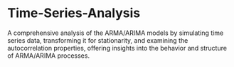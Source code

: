 # Time-Series-Analysis
A comprehensive analysis of the ARMA/ARIMA models by simulating time series data, transforming it for stationarity, and examining the autocorrelation properties, offering insights into the behavior and structure of ARMA/ARIMA processes.

